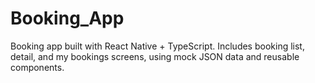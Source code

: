 # Booking_App
Booking app built with React Native + TypeScript. Includes booking list, detail, and my bookings screens, using mock JSON data and reusable components.
